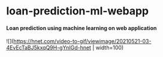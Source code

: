 # loan-prediction-ml-webapp
#### Loan prediction using machine learning on web application

 

![](https://hnet.com/video-to-gif/viewimage/20210521-03-4EvEcTaBJ5kxqQ9H-gYnIGd-hnet | width=100)
